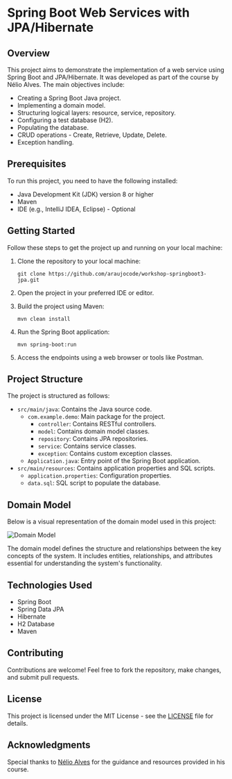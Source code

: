 # Spring Boot Web Services with JPA/Hibernate

## Overview

This project aims to demonstrate the implementation of a web service using Spring Boot and JPA/Hibernate. It was developed as part of the course by Nélio Alves. The main objectives include:

- Creating a Spring Boot Java project.
- Implementing a domain model.
- Structuring logical layers: resource, service, repository.
- Configuring a test database (H2).
- Populating the database.
- CRUD operations - Create, Retrieve, Update, Delete.
- Exception handling.

## Prerequisites

To run this project, you need to have the following installed:

- Java Development Kit (JDK) version 8 or higher
- Maven
- IDE (e.g., IntelliJ IDEA, Eclipse) - Optional

## Getting Started

Follow these steps to get the project up and running on your local machine:

1. Clone the repository to your local machine:

    ```
    git clone https://github.com/araujocode/workshop-springboot3-jpa.git
    ```

2. Open the project in your preferred IDE or editor.

3. Build the project using Maven:

    ```
    mvn clean install
    ```

4. Run the Spring Boot application:

    ```
    mvn spring-boot:run
    ```

5. Access the endpoints using a web browser or tools like Postman.

## Project Structure

The project is structured as follows:

- `src/main/java`: Contains the Java source code.
    - `com.example.demo`: Main package for the project.
        - `controller`: Contains RESTful controllers.
        - `model`: Contains domain model classes.
        - `repository`: Contains JPA repositories.
        - `service`: Contains service classes.
        - `exception`: Contains custom exception classes.
    - `Application.java`: Entry point of the Spring Boot application.
- `src/main/resources`: Contains application properties and SQL scripts.
    - `application.properties`: Configuration properties.
    - `data.sql`: SQL script to populate the database.
 
## Domain Model

Below is a visual representation of the domain model used in this project:

![Domain Model](https://github.com/araujocode/workshop-springboot3-jpa/assets/125917112/4edd36d5-5ae1-4e93-afeb-884e054e141e)

The domain model defines the structure and relationships between the key concepts of the system. It includes entities, relationships, and attributes essential for understanding the system's functionality.


## Technologies Used

- Spring Boot
- Spring Data JPA
- Hibernate
- H2 Database
- Maven

## Contributing

Contributions are welcome! Feel free to fork the repository, make changes, and submit pull requests.

## License

This project is licensed under the MIT License - see the [LICENSE](LICENSE) file for details.

## Acknowledgments

Special thanks to [Nélio Alves](https://github.com/acenelio) for the guidance and resources provided in his course.

